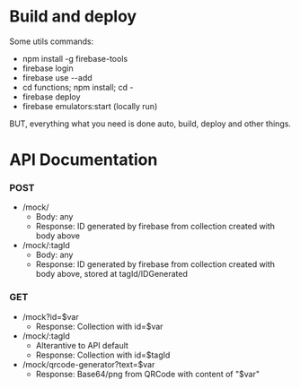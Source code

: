 # Build and deploy
Some utils commands:

- npm install -g firebase-tools
- firebase login
- firebase use --add
- cd functions; npm install; cd -
- firebase deploy
- firebase emulators:start (locally run)

BUT, everything what you need is done auto, build, deploy and other things.

# API Documentation

### POST 
- /mock/
  - Body: any
  - Response: ID generated by firebase from collection created with body above
- /mock/:tagId
  - Body: any
  - Response: ID generated by firebase from collection created with body above, stored at tagId/IDGenerated

### GET
- /mock?id=$var
  - Response: Collection with id=$var
- /mock/:tagId
  - Alterantive to API default 
  - Response: Collection with id=$tagId
- /mock/qrcode-generator?text=$var
  - Response: Base64/png from QRCode with content of "$var"
